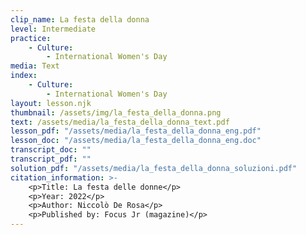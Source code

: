 ```yaml
---
clip_name: La festa della donna
level: Intermediate
practice: 
    - Culture: 
        - International Women's Day
media: Text
index: 
    - Culture: 
        - International Women's Day
layout: lesson.njk
thumbnail: /assets/img/la_festa_della_donna.png
text: /assets/media/la_festa_della_donna_text.pdf
lesson_pdf: "/assets/media/la_festa_della_donna_eng.pdf"
lesson_doc: "/assets/media/la_festa_della_donna_eng.doc"
transcript_doc: ""
transcript_pdf: ""
solution_pdf: "/assets/media/la_festa_della_donna_soluzioni.pdf"
citation_information: >- 
    <p>Title: La festa delle donne</p>
    <p>Year: 2022</p>
    <p>Author: Niccolò De Rosa</p>
    <p>Published by: Focus Jr (magazine)</p>
---
```

